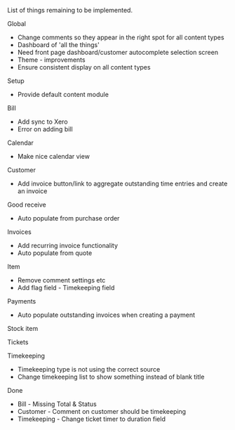 
List of things remaining to be implemented.

Global
* Change comments so they appear in the right spot for all content types
* Dashboard of 'all the things'
* Need front page dashboard/customer autocomplete selection screen
* Theme - improvements
* Ensure consistent display on all content types

Setup
* Provide default content module

Bill
* Add sync to Xero
* Error on adding bill

Calendar
* Make nice calendar view

Customer
* Add invoice button/link to aggregate outstanding time entries and create an invoice

Good receive
* Auto populate from purchase order

Invoices
* Add recurring invoice functionality
* Auto populate from quote

Item
* Remove comment settings etc
* Add flag field - Timekeeping field

Payments
* Auto populate outstanding invoices when creating a payment

Stock item


Tickets

Timekeeping
* Timekeeping type is not using the correct source
* Change timekeeping list to show something instead of blank title

Done
* Bill - Missing Total & Status
* Customer - Comment on customer should be timekeeping
* Timekeeping - Change ticket timer to duration field
